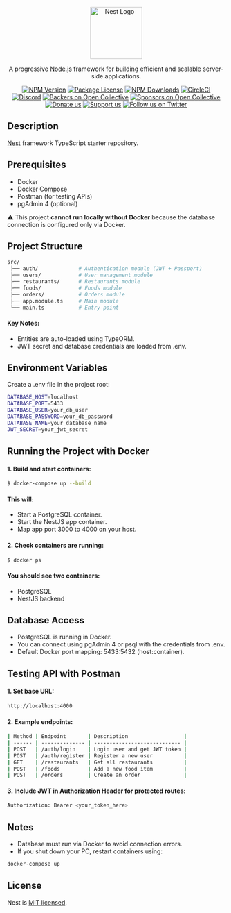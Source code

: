 <p align="center">
  <a href="http://nestjs.com/" target="blank"><img src="https://nestjs.com/img/logo-small.svg" width="120" alt="Nest Logo" /></a>
</p>

[circleci-image]: https://img.shields.io/circleci/build/github/nestjs/nest/master?token=abc123def456
[circleci-url]: https://circleci.com/gh/nestjs/nest

  <p align="center">A progressive <a href="http://nodejs.org" target="_blank">Node.js</a> framework for building efficient and scalable server-side applications.</p>
    <p align="center">
<a href="https://www.npmjs.com/~nestjscore" target="_blank"><img src="https://img.shields.io/npm/v/@nestjs/core.svg" alt="NPM Version" /></a>
<a href="https://www.npmjs.com/~nestjscore" target="_blank"><img src="https://img.shields.io/npm/l/@nestjs/core.svg" alt="Package License" /></a>
<a href="https://www.npmjs.com/~nestjscore" target="_blank"><img src="https://img.shields.io/npm/dm/@nestjs/common.svg" alt="NPM Downloads" /></a>
<a href="https://circleci.com/gh/nestjs/nest" target="_blank"><img src="https://img.shields.io/circleci/build/github/nestjs/nest/master" alt="CircleCI" /></a>
<a href="https://discord.gg/G7Qnnhy" target="_blank"><img src="https://img.shields.io/badge/discord-online-brightgreen.svg" alt="Discord"/></a>
<a href="https://opencollective.com/nest#backer" target="_blank"><img src="https://opencollective.com/nest/backers/badge.svg" alt="Backers on Open Collective" /></a>
<a href="https://opencollective.com/nest#sponsor" target="_blank"><img src="https://opencollective.com/nest/sponsors/badge.svg" alt="Sponsors on Open Collective" /></a>
  <a href="https://paypal.me/kamilmysliwiec" target="_blank"><img src="https://img.shields.io/badge/Donate-PayPal-ff3f59.svg" alt="Donate us"/></a>
    <a href="https://opencollective.com/nest#sponsor"  target="_blank"><img src="https://img.shields.io/badge/Support%20us-Open%20Collective-41B883.svg" alt="Support us"></a>
  <a href="https://twitter.com/nestframework" target="_blank"><img src="https://img.shields.io/twitter/follow/nestframework.svg?style=social&label=Follow" alt="Follow us on Twitter"></a>
</p>
  <!--[![Backers on Open Collective](https://opencollective.com/nest/backers/badge.svg)](https://opencollective.com/nest#backer)
  [![Sponsors on Open Collective](https://opencollective.com/nest/sponsors/badge.svg)](https://opencollective.com/nest#sponsor)-->

## Description

[Nest](https://github.com/nestjs/nest) framework TypeScript starter repository.

## Prerequisites
- Docker
- Docker Compose
- Postman (for testing APIs)
- pgAdmin 4 (optional)

⚠️ This project <b>cannot run locally without Docker</b> because the database connection is configured only via Docker.

## Project Structure
```bash
src/
 ├── auth/             # Authentication module (JWT + Passport)
 ├── users/            # User management module
 ├── restaurants/      # Restaurants module
 ├── foods/            # Foods module
 ├── orders/           # Orders module
 ├── app.module.ts     # Main module
 └── main.ts           # Entry point
```

#### Key Notes:
- Entities are auto-loaded using TypeORM.
- JWT secret and database credentials are loaded from .env.

## Environment Variables
Create a .env file in the project root:
```bash
DATABASE_HOST=localhost
DATABASE_PORT=5433
DATABASE_USER=your_db_user
DATABASE_PASSWORD=your_db_password
DATABASE_NAME=your_database_name
JWT_SECRET=your_jwt_secret
```

## Running the Project with Docker
#### 1. Build and start containers:

```bash
$ docker-compose up --build
```

#### This will:
- Start a PostgreSQL container.
- Start the NestJS app container.
- Map app port 3000 to 4000 on your host.

#### 2. Check containers are running:
```bash
$ docker ps
```

#### You should see two containers:
- PostgreSQL
- NestJS backend

## Database Access
- PostgreSQL is running in Docker.
- You can connect using pgAdmin 4 or psql with the credentials from .env.
- Default Docker port mapping: 5433:5432 (host:container).

## Testing API with Postman
#### 1. Set base URL:
```bash
http://localhost:4000
```

#### 2. Example endpoints:
```bash
| Method | Endpoint       | Description                  |
| ------ | -------------- | ---------------------------- |
| POST   | /auth/login    | Login user and get JWT token |
| POST   | /auth/register | Register a new user          |
| GET    | /restaurants   | Get all restaurants          |
| POST   | /foods         | Add a new food item          |
| POST   | /orders        | Create an order              |
```

#### 3. Include JWT in Authorization Header for protected routes:
```bash
Authorization: Bearer <your_token_here>
```

## Notes
- Database must run via Docker to avoid connection errors.
- If you shut down your PC, restart containers using:
```bash
docker-compose up
```


## License

Nest is [MIT licensed](https://github.com/nestjs/nest/blob/master/LICENSE).
